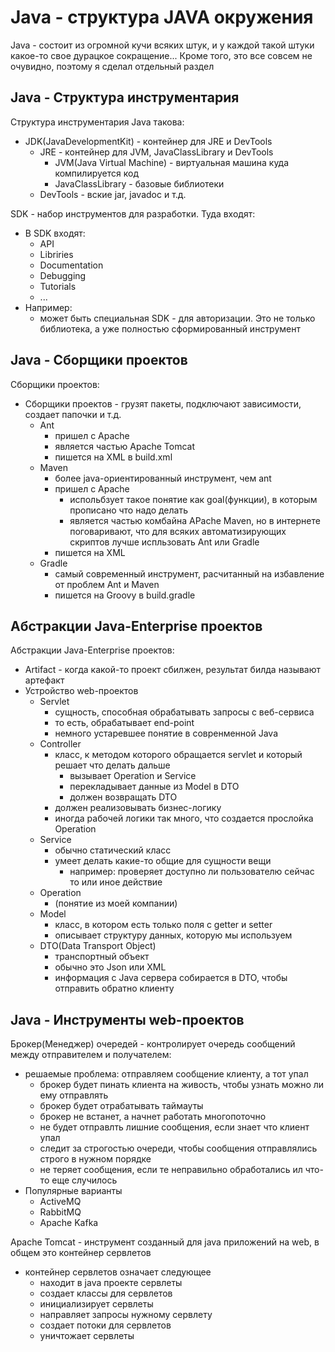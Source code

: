 # Java - структура JAVA окружения

Java - состоит из огромной кучи всяких штук, и у каждой такой штуки какое-то свое дурацкое сокращение... Кроме того, это все совсем не очувидно, поэтому я сделал отдельный раздел

## Java - Структура инструментария

Структура инструментария Java такова:

-   JDK(JavaDevelopmentKit) - контейнер для JRE и DevTools
    -   JRE - контейнер для JVM, JavaClassLibrary и DevTools
        -   JVM(Java Virtual Machine) - виртуальная машина куда компилируется код
        -   JavaClassLibrary - базовые библиотеки
    -   DevTools - вские jar, javadoc и т.д.

SDK - набор инструментов для разработки. Туда входят:

-   В SDK входят:
    -   API
    -   Libriries
    -   Documentation
    -   Debugging
    -   Tutorials
    -   ...
-   Например:
    -   может быть специальная SDK - для авторизации. Это не только библиотека, а уже полностью сформированный инструмент

## Java - Сборщики проектов

Сборщики проектов:

-   Сборщики проектов - грузят пакеты, подключают зависимости, создает папочки и т.д.
    -   Ant
        -   пришел с Apache
        -   является частью Apache Tomcat
        -   пишется на XML в build.xml
    -   Maven
        -   более java-ориентированный инструмент, чем ant
        -   пришел с Apache
            -   испольбзует такое понятие как goal(функции), в которым прописано что надо делать
            -   является частью комбайна APache Maven, но в интернете поговаривают, что для всяких автоматизирующих скриптов лучше испльзовать Ant или Gradle
        -   пишется на XML
    -   Gradle
        -   самый современный инструмент, расчитанный на избавление от проблем Ant и Maven
        -   пишется на Groovy в build.gradle

## Абстракции Java-Enterprise проектов

Абстракции Java-Enterprise проектов:

-   Artifact - когда какой-то проект сбилжен, результат билда называют артефакт
-   Устройство web-проектов
    -   Servlet
        -   сущность, способная обрабатывать запросы с веб-сервиса
        -   то есть, обрабатывает end-point
        -   немного устаревшее понятие в совренменной Java
    -   Controller
        -   класс, к методом которого обращается servlet и который решает что делать дальше
            -   вызывает Operation и Service
            -   перекладывает данные из Model в DTO
            -   должен возвращать DTO
        -   должен реализовывать бизнес-логику
        -   иногда рабочей логики так много, что создается прослойка Operation
    -   Service
        -   обычно статический класс
        -   умеет делать какие-то общие для сущности вещи
            -   например: проверяет доступно ли пользователю сейчас то или иное действие
    -   Operation
        -   (понятие из моей компании)
    -   Model
        -   класс, в котором есть только поля с getter и setter
        -   описывает структуру данных, которую мы используем
    -   DTO(Data Transport Object)
        -   транспортный объект
        -   обычно это Json или XML
        -   информация с Java сервера собирается в DTO, чтобы отправить обратно клиенту

## Java - Инструменты web-проектов

Брокер(Менеджер) очередей - контролирует очередь сообщений между отправителем и получателем:

-   решаемые проблема: отправляем сообщение клиенту, а тот упал
    -   брокер будет пинать клиента на живость, чтобы узнать можно ли ему отправлять
    -   брокер будет отрабатывать таймауты
    -   брокер не встанет, а начнет работать многопоточно
    -   не будет отправлть лишние сообщения, если знает что клиент упал
    -   следит за строгостью очереди, чтобы сообщения отправлялись строго в нужном порядке
    -   не теряет сообщения, если те неправильно обработались ил что-то еще случилось
-   Популярные варианты
    -   ActiveMQ
    -   RabbitMQ
    -   Apache Kafka

Apache Tomcat - инструмент созданный для java приложений на web, в общем это контейнер сервлетов

-   контейнер сервлетов означает следующее
    -   находит в java проекте сервлеты
    -   создает классы для сервлетов
    -   инициализирует сервлеты
    -   направляет запросы нужному сервлету
    -   создает потоки для сервлетов
    -   уничтожает сервлеты
